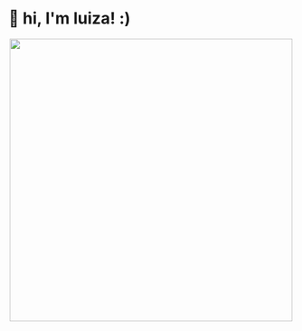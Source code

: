 # 🌷 hi, I'm luiza! :)
<div align="center">
  
<img src="https://github.com/luizakuze/luizakuze/assets/111708035/a919f2d3-8827-4dfe-a039-e32c608ccad0" width="500px" align="center">


</div>
